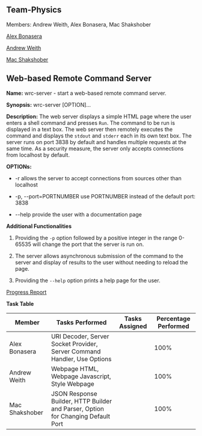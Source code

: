 ## Team-Physics

Members: Andrew Weith, Alex Bonasera, Mac Shakshober

[Alex Bonasera](https://github.com/Derproid)

[Andrew Weith](https://github.com/Andreweweith)

[Mac Shakshober](https://github.com/macshakshober)

## Web-based Remote Command Server

**Name:** wrc-server - start a web-based remote command server.

**Synopsis:** wrc-server [OPTION]...

**Description:** The web server displays a simple HTML page where the user enters a shell command and presses `Run`. The command to be run is displayed in a text box. The web server then remotely executes the command and displays the `stdout` and `stderr` each in its own text box. The server runs on port 3838 by default and handles multiple requests at the same time. As a security measure, the server only accepts connections from localhost by default.

**OPTIONs:**

+ -r allows the server to accept connections from sources other than localhost

+ -p, --port=PORTNUMBER use PORTNUMBER instead of the default port: 3838

+ --help provide the user with a documentation page

**Additional Functionalities**

1. Providing the `-p` option followed by a positive integer in the range 0-65535 will change the port that the server is run on.

2. The server allows asynchronous submission of the command to the server and display of results to the user without needing to reload the page.

3. Providing the `--help` option prints a help page for the user.

[Progress Report](progress.md)

**Task Table**

|Member|Tasks Performed|Tasks Assigned|Percentage Performed|
|-|-|-|-|
|Alex Bonasera|URI Decoder, Server Socket Provider, Server Command Handler, Use Options||100%|
|Andrew Weith|Webpage HTML, Webpage Javascript, Style Webpage||100%|
|Mac Shakshober|JSON Response Builder, HTTP Builder and Parser, Option for Changing Default Port||100%|
